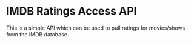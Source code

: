 # IMDB Ratings Access API
This is a simple API which can be used to pull ratings for movies/shows from the IMDB database.